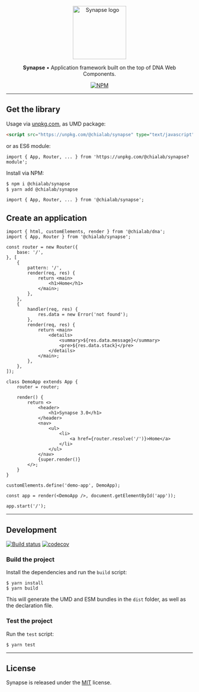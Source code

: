 <p align="center">
    <a href="https://www.chialab.io/p/synapse">
        <img alt="Synapse logo" width="144" height="144" src="https://raw.githack.com/chialab/synapse/main/logo.svg" />
    </a>
</p>

<p align="center">
    <strong>Synapse</strong> • Application framework built on the top of DNA Web Components.
</p>

<p align="center">
    <a href="https://www.npmjs.com/package/@chialab/synapse"><img alt="NPM" src="https://img.shields.io/npm/v/@chialab/synapse/beta"></a>
</p>

---

## Get the library

Usage via [unpkg.com](https://unpkg.com/), as UMD package:

```html
<script src="https://unpkg.com/@chialab/synapse" type="text/javascript"></script>
```

or as ES6 module:

```tsx
import { App, Router, ... } from 'https://unpkg.com/@chialab/synapse?module';
```

Install via NPM:

```sh
$ npm i @chialab/synapse
$ yarn add @chialab/synapse
```

```tsx
import { App, Router, ... } from '@chialab/synapse';
```

## Create an application

```tsx
import { html, customElements, render } from '@chialab/dna';
import { App, Router } from '@chialab/synapse';

const router = new Router({
    base: '/',
}, [
    {
        pattern: '/',
        render(req, res) {
            return <main>
                <h1>Home</h1>
            </main>;
        },
    },
    {
        handler(req, res) {
            res.data = new Error('not found');
        },
        render(req, res) {
            return <main>
                <details>
                    <summary>${res.data.message}</summary>
                    <pre>${res.data.stack}</pre>
                </details>
            </main>;
        },
    },
]);

class DemoApp extends App {
    router = router;

    render() {
        return <>
            <header>
                <h1>Synapse 3.0</h1>
            </header>
            <nav>
                <ul>
                    <li>
                        <a href={router.resolve('/')}>Home</a>
                    </li>
                </ul>
            </nav>
            {super.render()}
        </>;
    }
}

customElements.define('demo-app', DemoApp);

const app = render(<DemoApp />, document.getElementById('app'));

app.start('/');
```

---

## Development

[![Build status](https://github.com/chialab/synapse/workflows/Main/badge.svg)](https://github.com/chialab/synapse/actions?query=workflow%3ABuild)
[![codecov](https://codecov.io/gh/chialab/synapse/branch/main/graph/badge.svg)](https://codecov.io/gh/chialab/synapse)

### Build the project

Install the dependencies and run the `build` script:
```
$ yarn install
$ yarn build
```

This will generate the UMD and ESM bundles in the `dist` folder, as well as the declaration file.

### Test the project

Run the `test` script:

```
$ yarn test
```

---

## License

Synapse is released under the [MIT](https://github.com/chialab/synapse/blob/master/LICENSE) license.
